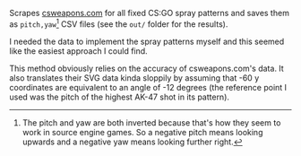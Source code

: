 Scrapes [csweapons.com](https://www.csweapons.com/) for all fixed CS:GO spray patterns and saves them as `pitch,yaw`[^1] CSV files (see the `out/` folder for the results).

I needed the data to implement the spray patterns myself and this seemed like the easiest approach I could find.

This method obviously relies on the accuracy of csweapons.com's data. It also translates their SVG data kinda sloppily by assuming that -60 y coordinates are equivalent to an angle of -12 degrees (the reference point I used was the pitch of the highest AK-47 shot in its pattern).

[^1]: The pitch and yaw are both inverted because that's how they seem to work in source engine games. So a negative pitch means looking upwards and a negative yaw means looking further right.